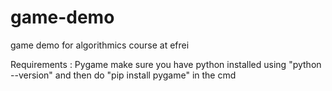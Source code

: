 # game-demo
game demo for algorithmics course at efrei

Requirements :
Pygame
make sure you have python installed using "python --version" and then do "pip install pygame" in the cmd
